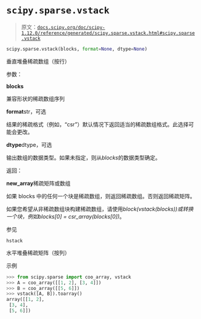 # `scipy.sparse.vstack`

> 原文：[`docs.scipy.org/doc/scipy-1.12.0/reference/generated/scipy.sparse.vstack.html#scipy.sparse.vstack`](https://docs.scipy.org/doc/scipy-1.12.0/reference/generated/scipy.sparse.vstack.html#scipy.sparse.vstack)

```py
scipy.sparse.vstack(blocks, format=None, dtype=None)
```

垂直堆叠稀疏数组（按行）

参数：

**blocks**

兼容形状的稀疏数组序列

**format**str，可选

结果的稀疏格式（例如，“csr”）默认情况下返回适当的稀疏数组格式。此选择可能会更改。

**dtype**dtype，可选

输出数组的数据类型。如果未指定，则从*blocks*的数据类型确定。

返回：

**new_array**稀疏矩阵或数组

如果 blocks 中的任何一个块是稀疏数组，则返回稀疏数组。否则返回稀疏矩阵。

如果您希望从非稀疏数组块构建稀疏数组，请使用*block(vstack(blocks))*或转换一个块，例如*blocks[0] = csr_array(blocks[0])*。

参见

`hstack`

水平堆叠稀疏矩阵（按列）

示例

```py
>>> from scipy.sparse import coo_array, vstack
>>> A = coo_array([[1, 2], [3, 4]])
>>> B = coo_array([[5, 6]])
>>> vstack([A, B]).toarray()
array([[1, 2],
 [3, 4],
 [5, 6]]) 
```
